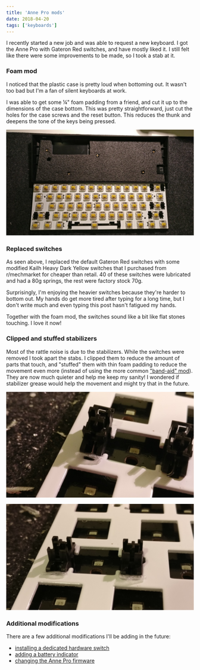 ```yaml
---
title: 'Anne Pro mods'
date: 2018-04-20
tags: ['keyboards']
---
```


I recently started a new job and was able to request a new keyboard. I got the Anne Pro with Gateron Red switches, and have mostly liked it. I still felt like there were some improvements to be made, so I took a stab at it. <!-- excerpt-end -->

### Foam mod

I noticed that the plastic case is pretty loud when bottoming out. It wasn't too bad but I'm a fan of silent keyboards at work.

I was able to get some &frac14;" foam padding from a friend, and cut it up to the dimensions of the case bottom. This was pretty straightforward, just cut the holes for the case screws and the reset button. This reduces the thunk and deepens the tone of the keys being pressed.

![](foam_mod_and_switches.jpg)

### Replaced switches

As seen above, I replaced the default Gateron Red switches with some modified Kailh Heavy Dark Yellow switches that I purchased from r/mechmarket for cheaper than retail. 40 of these switches were lubricated and had a 80g springs, the rest were factory stock 70g.

Surprisingly, I'm enjoying the heavier switches because they're harder to bottom out. My hands do get more tired after typing for a long time, but I don't write much and even typing this post hasn't fatigued my hands.

Together with the foam mod, the switches sound like a bit like flat stones touching. I love it now!

### Clipped and stuffed stabilizers

Most of the rattle noise is due to the stabilizers. While the switches were removed I took apart the stabs. I clipped them to reduce the amount of parts that touch, and "stuffed" them with thin foam padding to reduce the movement even more (instead of using the more common ["band-aid" mod](https://imgur.com/gallery/6jtYB)). They are now much quieter and help me keep my sanity! I wondered if stabilizer grease would help the movement and might try that in the future.

![](stab_stuffed_1.jpg)

![](stab_stuffed_2.jpg)

### Additional modifications

There are a few additional modifications I'll be adding in the future:

- [installing a dedicated hardware switch](https://www.reddit.com/r/MechanicalKeyboards/comments/5pwpws/i_was_tired_of_not_being_able_to_fully_turn_off/)
- [adding a battery indicator](https://www.reddit.com/r/AnnePro/comments/6hgxne/i_added_a_power_switch_and_a_battery_indicator_to/)
- [changing the Anne Pro firmware](https://github.com/ah-/anne-key)
